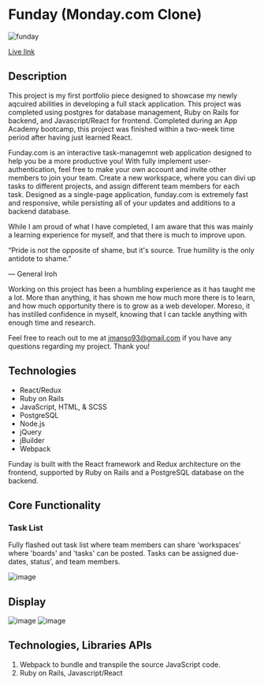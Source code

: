 # Funday (Monday.com Clone)
![funday](https://user-images.githubusercontent.com/63963324/154087129-c97df329-888d-4ce3-8091-84534f80c04e.png)

[Live link](https://funday-aa.herokuapp.com/?#) 

## Description 

This project is my first portfolio piece designed to showcase my newly aqcuired abilities in developing a full stack application. This project was completed
using postgres for database management, Ruby on Rails for backend, and Javascript/React for frontend. Completed during an App Academy bootcamp, this project was 
finished within a two-week time period after having just learned React. 

Funday.com is an interactive task-managemnt web application designed to help you be a more productive you! With fully implement user-authentication, feel
free to make your own account and invite other members to join your team. Create a new workspace, where you can divi up tasks to different projects, and assign
different team members for each task. Designed as a single-page application, funday.com is extremely fast and responsive,
while persisting all of your updates and additions to a backend database. 

While I am proud of what I have completed, I am aware that this was mainly a learning experience for myself, and that there is much to improve upon.

“Pride is not the opposite of shame, but it's source. True humility is the only antidote to shame.”

― General Iroh

Working on this project has been a humbling experience as it has taught me a lot. More than anything, it has shown me how much more there is to 
learn, and how much opportunity there is to grow as a web developer. Moreso, it has instilled confidence in myself, knowing that I can tackle anything
with enough time and research. 

Feel free to reach out to me at jmanso93@gmail.com if you have any questions regarding my project. Thank you! 

## Technologies 

- React/Redux
- Ruby on Rails
- JavaScript, HTML, & SCSS
- PostgreSQL
- Node.js
- jQuery
- jBuilder
- Webpack

Funday is built with the React framework and Redux architecture on the frontend, supported by Ruby on Rails and a PostgreSQL database on the backend.

## Core Functionality

### Task List

Fully flashed out task list where team members can share 'workspaces' where 'boards' and 'tasks' can be posted. Tasks can be assigned due-dates, status', and team members.

![image](https://user-images.githubusercontent.com/63963324/154088778-223bce01-8515-4acd-bd78-c37f4c1ae150.png)

 
## Display

![image](https://user-images.githubusercontent.com/63963324/149538578-d2beacbe-80a7-44c9-830c-b7d34f36403e.png)
![image](https://user-images.githubusercontent.com/63963324/149538761-44aca5de-78cd-4194-8d9b-0a574440c8e0.png)
 
## Technologies, Libraries APIs 

1. Webpack to bundle and transpile the source JavaScript code.
2. Ruby on Rails, Javascript/React
